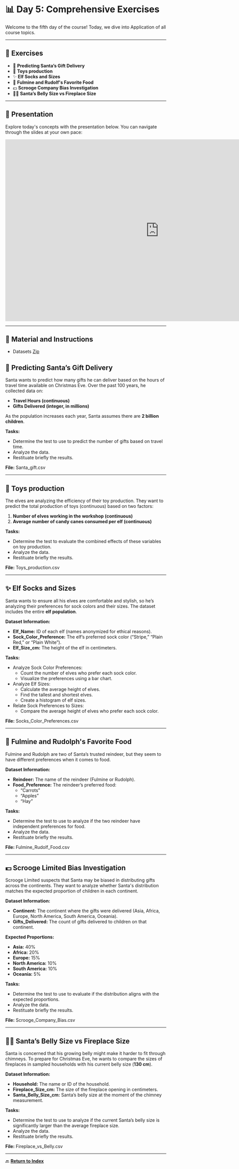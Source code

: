 # 📊 **Day 5: Comprehensive Exercises**  

Welcome to the fifth day of the course! Today, we dive into Application of all course topics.

---

## 💂️ **Exercises**

- 🎁 **Predicting Santa’s Gift Delivery**  
- 🍬 **Toys production**  
- ✨ **Elf Socks and Sizes**  
- 🎄 **Fulmine and Rudolf's Favorite Food**  
- 💵 **Scrooge Company Bias Investigation**  
- 🎅🏻 **Santa’s Belly Size vs Fireplace Size**

---

## 🎥 **Presentation**  

Explore today's concepts with the presentation below. You can navigate through the slides at your own pace:  

<iframe src="https://docs.google.com/presentation/d/e/2PACX-1vQbENp_RFFgWlMcrrDp87v2SavYgg4vduIQhTUh6vzIMp_Aj6DQE-jva_jxtS4kFUwnRc10MzYDzNrm/embed?start=false&loop=false&delayms=3000" frameborder="0" width="960" height="569" allowfullscreen="true" mozallowfullscreen="true" webkitallowfullscreen="true"></iframe>

---

## 📂 **Material and Instructions**

- Datasets [Zip](dataset/Exercises_day5.zip) 


## 🎁 Predicting Santa’s Gift Delivery
Santa wants to predict how many gifts he can deliver based on the hours of travel time available on Christmas Eve. Over the past 100 years, he collected data on:

- **Travel Hours (continuous)**
- **Gifts Delivered (integer, in millions)**

As the population increases each year, Santa assumes there are **2 billion children**.

**Tasks:**
- Determine the test to use to predict the number of gifts based on travel time.  
- Analyze the data.  
- Restituate briefly the results.

**File:** Santa_gift.csv

---

## 🍬 Toys production
The elves are analyzing the efficiency of their toy production. They want to predict the total production of toys (continuous) based on two factors:

1. **Number of elves working in the workshop (continuous)**
2. **Average number of candy canes consumed per elf (continuous)**

**Tasks:**
- Determine the test to evaluate the combined effects of these variables on toy production.  
- Analyze the data.  
- Restituate briefly the results.

**File:** Toys_production.csv

---

## ✨ Elf Socks and Sizes
Santa wants to ensure all his elves are comfortable and stylish, so he’s analyzing their preferences for sock colors and their sizes. The dataset includes the entire **elf population**.

**Dataset Information:**
- **Elf_Name:** ID of each elf (names anonymized for ethical reasons).  
- **Sock_Color_Preference:** The elf’s preferred sock color (“Stripe,” “Plain Red,” or “Plain White”).  
- **Elf_Size_cm:** The height of the elf in centimeters.  

**Tasks:**
- Analyze Sock Color Preferences:  
  - Count the number of elves who prefer each sock color.  
  - Visualize the preferences using a bar chart.  
- Analyze Elf Sizes:  
  - Calculate the average height of elves.  
  - Find the tallest and shortest elves.  
  - Create a histogram of elf sizes.  
- Relate Sock Preferences to Sizes:  
  - Compare the average height of elves who prefer each sock color.  

**File:** Socks_Color_Preferences.csv

---

## 🎄 Fulmine and Rudolph's Favorite Food

Fulmine and Rudolph are two of Santa’s trusted reindeer, but they seem to have different preferences when it comes to food.

**Dataset Information:**
- **Reindeer:** The name of the reindeer (Fulmine or Rudolph).  
- **Food_Preference:** The reindeer’s preferred food:  
  - “Carrots”  
  - “Apples”  
  - “Hay”  

**Tasks:**
- Determine the test to use to analyze if the two reindeer have independent preferences for food.  
- Analyze the data.  
- Restituate briefly the results.

**File:** Fulmine_Rudolf_Food.csv

---

## 💵 Scrooge Limited Bias Investigation
Scrooge Limited suspects that Santa may be biased in distributing gifts across the continents. They want to analyze whether Santa's distribution matches the expected proportion of children in each continent.

**Dataset Information:**
- **Continent:** The continent where the gifts were delivered (Asia, Africa, Europe, North America, South America, Oceania).  
- **Gifts_Delivered:** The count of gifts delivered to children on that continent.  

**Expected Proportions:**
- **Asia:** 40%  
- **Africa:** 20%  
- **Europe:** 15%  
- **North America:** 10%  
- **South America:** 10%  
- **Oceania:** 5%  

**Tasks:**
- Determine the test to use to evaluate if the distribution aligns with the expected proportions.  
- Analyze the data.  
- Restituate briefly the results.

**File:** Scrooge_Company_Bias.csv

---

## 🎅🏻 Santa’s Belly Size vs Fireplace Size
Santa is concerned that his growing belly might make it harder to fit through chimneys. To prepare for Christmas Eve, he wants to compare the sizes of fireplaces in sampled households with his current belly size (**130 cm**).

**Dataset Information:**
- **Household:** The name or ID of the household.  
- **Fireplace_Size_cm:** The size of the fireplace opening in centimeters.  
- **Santa_Belly_Size_cm:** Santa’s belly size at the moment of the chimney measurement.  

**Tasks:**
- Determine the test to use to analyze if the current Santa’s belly size is significantly larger than the average fireplace size.  
- Analyze the data.  
- Restituate briefly the results.

**File:** Fireplace_vs_Belly.csv

---

🔙 **[Return to Index](index.md)**

